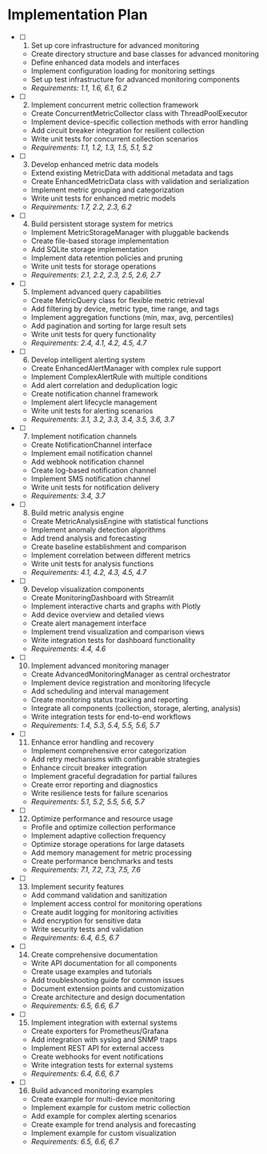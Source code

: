 # Implementation Plan

- [ ] 1. Set up core infrastructure for advanced monitoring
  - Create directory structure and base classes for advanced monitoring
  - Define enhanced data models and interfaces
  - Implement configuration loading for monitoring settings
  - Set up test infrastructure for advanced monitoring components
  - _Requirements: 1.1, 1.6, 6.1, 6.2_

- [ ] 2. Implement concurrent metric collection framework
  - Create ConcurrentMetricCollector class with ThreadPoolExecutor
  - Implement device-specific collection methods with error handling
  - Add circuit breaker integration for resilient collection
  - Write unit tests for concurrent collection scenarios
  - _Requirements: 1.1, 1.2, 1.3, 1.5, 5.1, 5.2_

- [ ] 3. Develop enhanced metric data models
  - Extend existing MetricData with additional metadata and tags
  - Create EnhancedMetricData class with validation and serialization
  - Implement metric grouping and categorization
  - Write unit tests for enhanced metric models
  - _Requirements: 1.7, 2.2, 2.3, 6.2_

- [ ] 4. Build persistent storage system for metrics
  - Implement MetricStorageManager with pluggable backends
  - Create file-based storage implementation
  - Add SQLite storage implementation
  - Implement data retention policies and pruning
  - Write unit tests for storage operations
  - _Requirements: 2.1, 2.2, 2.3, 2.5, 2.6, 2.7_

- [ ] 5. Implement advanced query capabilities
  - Create MetricQuery class for flexible metric retrieval
  - Add filtering by device, metric type, time range, and tags
  - Implement aggregation functions (min, max, avg, percentiles)
  - Add pagination and sorting for large result sets
  - Write unit tests for query functionality
  - _Requirements: 2.4, 4.1, 4.2, 4.5, 4.7_

- [ ] 6. Develop intelligent alerting system
  - Create EnhancedAlertManager with complex rule support
  - Implement ComplexAlertRule with multiple conditions
  - Add alert correlation and deduplication logic
  - Create notification channel framework
  - Implement alert lifecycle management
  - Write unit tests for alerting scenarios
  - _Requirements: 3.1, 3.2, 3.3, 3.4, 3.5, 3.6, 3.7_

- [ ] 7. Implement notification channels
  - Create NotificationChannel interface
  - Implement email notification channel
  - Add webhook notification channel
  - Create log-based notification channel
  - Implement SMS notification channel
  - Write unit tests for notification delivery
  - _Requirements: 3.4, 3.7_

- [ ] 8. Build metric analysis engine
  - Create MetricAnalysisEngine with statistical functions
  - Implement anomaly detection algorithms
  - Add trend analysis and forecasting
  - Create baseline establishment and comparison
  - Implement correlation between different metrics
  - Write unit tests for analysis functions
  - _Requirements: 4.1, 4.2, 4.3, 4.5, 4.7_

- [ ] 9. Develop visualization components
  - Create MonitoringDashboard with Streamlit
  - Implement interactive charts and graphs with Plotly
  - Add device overview and detailed views
  - Create alert management interface
  - Implement trend visualization and comparison views
  - Write integration tests for dashboard functionality
  - _Requirements: 4.4, 4.6_

- [ ] 10. Implement advanced monitoring manager
  - Create AdvancedMonitoringManager as central orchestrator
  - Implement device registration and monitoring lifecycle
  - Add scheduling and interval management
  - Create monitoring status tracking and reporting
  - Integrate all components (collection, storage, alerting, analysis)
  - Write integration tests for end-to-end workflows
  - _Requirements: 1.4, 5.3, 5.4, 5.5, 5.6, 5.7_

- [ ] 11. Enhance error handling and recovery
  - Implement comprehensive error categorization
  - Add retry mechanisms with configurable strategies
  - Enhance circuit breaker integration
  - Implement graceful degradation for partial failures
  - Create error reporting and diagnostics
  - Write resilience tests for failure scenarios
  - _Requirements: 5.1, 5.2, 5.5, 5.6, 5.7_

- [ ] 12. Optimize performance and resource usage
  - Profile and optimize collection performance
  - Implement adaptive collection frequency
  - Optimize storage operations for large datasets
  - Add memory management for metric processing
  - Create performance benchmarks and tests
  - _Requirements: 7.1, 7.2, 7.3, 7.5, 7.6_

- [ ] 13. Implement security features
  - Add command validation and sanitization
  - Implement access control for monitoring operations
  - Create audit logging for monitoring activities
  - Add encryption for sensitive data
  - Write security tests and validation
  - _Requirements: 6.4, 6.5, 6.7_

- [ ] 14. Create comprehensive documentation
  - Write API documentation for all components
  - Create usage examples and tutorials
  - Add troubleshooting guide for common issues
  - Document extension points and customization
  - Create architecture and design documentation
  - _Requirements: 6.5, 6.6, 6.7_

- [ ] 15. Implement integration with external systems
  - Create exporters for Prometheus/Grafana
  - Add integration with syslog and SNMP traps
  - Implement REST API for external access
  - Create webhooks for event notifications
  - Write integration tests for external systems
  - _Requirements: 6.4, 6.6, 6.7_

- [ ] 16. Build advanced monitoring examples
  - Create example for multi-device monitoring
  - Implement example for custom metric collection
  - Add example for complex alerting scenarios
  - Create example for trend analysis and forecasting
  - Implement example for custom visualization
  - _Requirements: 6.5, 6.6, 6.7_